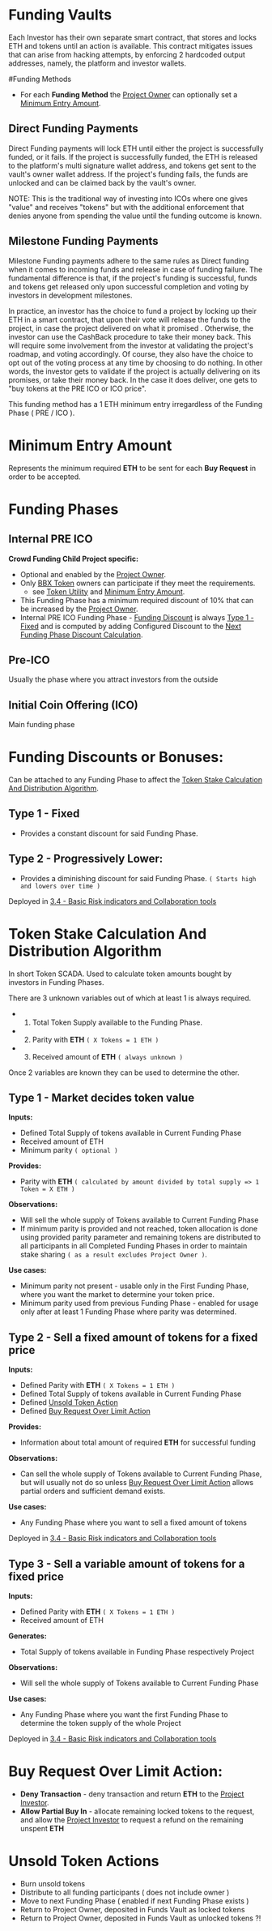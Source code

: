# Funding Vaults
Each Investor has their own separate smart contract, that stores and locks ETH and tokens until an action is available. This contract mitigates issues that can arise from hacking attempts, by enforcing 2 hardcoded output addresses, namely, the platform and investor wallets.

#Funding Methods
- For each **Funding Method** the [Project Owner](#) can optionally set a [Minimum Entry Amount](#).

## Direct Funding Payments
Direct Funding payments will lock ETH until either the project is successfully funded, or it fails. If the project is successfully funded, the ETH is released to the platform's multi signature wallet address, and tokens get sent to the vault's owner wallet address. If the project's funding fails, the funds are unlocked and can be claimed back by the vault's owner.

NOTE: This is the traditional way of investing into ICOs where one gives "value" and receives "tokens" but with the additional enforcement that denies anyone from spending the value until the funding outcome is known.

## Milestone Funding Payments
Milestone Funding payments adhere to the same rules as Direct funding when it comes to incoming funds and release in case of funding failure. The fundamental difference is that, if the project's funding is successful, funds and tokens get released only upon successful completion and voting by investors in development milestones.

In practice, an investor has the choice to fund a project by locking up their ETH in a smart contract, that upon their vote will release the funds to the project, in case the project delivered on what it promised . Otherwise, the investor can use the CashBack procedure to take their money back. This will require some involvement from the investor at validating the project's roadmap, and voting accordingly. Of course, they also have the choice to opt out of the voting process at any time by choosing to do nothing. In other words, the investor gets to validate if the project is actually delivering on its promises, or take their money back. In the case it does deliver, one gets to "buy tokens at the PRE ICO or ICO price".

This funding method has a 1 ETH minimum entry irregardless of the Funding Phase ( PRE / ICO ).

# Minimum Entry Amount
Represents the minimum required **ETH** to be sent for each **Buy Request** in order to be accepted.


# Funding Phases
## Internal PRE ICO
**Crowd Funding Child Project specific:**

- Optional and enabled by the [Project Owner](#).
- Only [BBX Token](#) owners can participate if they meet the requirements.
    - see [Token Utility](#) and [Minimum Entry Amount](#).
- This Funding Phase has a minimum required discount of 10% that can be increased by the [Project Owner](#).
- Internal PRE ICO Funding Phase - [Funding Discount](#) is always [Type 1 - Fixed](#) and is computed by adding 
Configured Discount to the [Next Funding Phase Discount Calculation](#).

## Pre-ICO 
Usually the phase where you attract investors from the outside

## Initial Coin Offering (ICO) 
Main funding phase

# Funding Discounts or Bonuses:
Can be attached to any Funding Phase to affect the [Token Stake Calculation And Distribution Algorithm]().

## Type 1 - Fixed
- Provides a constant discount for said Funding Phase.

## Type 2 - Progressively Lower:
- Provides a diminishing discount for said Funding Phase. `( Starts high and lowers over time )`

Deployed in [3.4 - Basic Risk indicators and Collaboration tools](bbt_roadmap/#34-basic-risk-indicators-and-collaboration-tools)


# Token Stake Calculation And Distribution Algorithm
In short Token SCADA. Used to calculate token amounts bought by investors in Funding Phases.

There are 3 unknown variables out of which at least 1 is always required.

- 1) Total Token Supply available to the Funding Phase.
- 2) Parity with **ETH** `( X Tokens = 1 ETH )`
- 3) Received amount of **ETH** `( always unknown )`

Once 2 variables are known they can be used to determine the other.

## Type 1 - Market decides token value
**Inputs:**

- Defined Total Supply of tokens available in Current Funding Phase
- Received amount of ETH
- Minimum parity `( optional )`

**Provides:**

- Parity with **ETH** `( calculated by amount divided by total supply => 1 Token = X ETH )`

**Observations:**

- Will sell the whole supply of Tokens available to Current Funding Phase
- If minimum parity is provided and not reached, token allocation is done using provided parity parameter and
remaining tokens are distributed to all participants in all Completed Funding Phases in order to maintain
stake sharing `( as a result excludes Project Owner )`.


**Use cases:**

- Minimum parity not present - usable only in the First Funding Phase, where you want the market to determine
your token price.
- Minimum parity used from previous Funding Phase - enabled for usage only after at least 1 Funding Phase where
parity was determined.


## Type 2 - Sell a fixed amount of tokens for a fixed price

**Inputs:**

- Defined Parity with **ETH** `( X Tokens = 1 ETH )`
- Defined Total Supply of tokens available in Current Funding Phase
- Defined [Unsold Token Action](#)
- Defined [Buy Request Over Limit Action](#)

**Provides:**

- Information about total amount of required **ETH** for successful funding

**Observations:**

- Can sell the whole supply of Tokens available to Current Funding Phase, but will usually not do so unless [Buy Request Over Limit Action](#) allows partial orders and sufficient demand exists.

**Use cases:**

- Any Funding Phase where you want to sell a fixed amount of tokens

Deployed in [3.4 - Basic Risk indicators and Collaboration tools](bbt_roadmap/#34-basic-risk-indicators-and-collaboration-tools)

## Type 3 - Sell a variable amount of tokens for a fixed price

**Inputs:**

- Defined Parity with **ETH** `( X Tokens = 1 ETH )`
- Received amount of ETH

**Generates:** 

- Total Supply of tokens available in Funding Phase respectively Project

**Observations:** 

- Will sell the whole supply of Tokens available to Current Funding Phase

**Use cases:** 

- Any Funding Phase where you want the first Funding Phase to determine the token supply of the whole Project

Deployed in [3.4 - Basic Risk indicators and Collaboration tools](bbt_roadmap/#34-basic-risk-indicators-and-collaboration-tools)

# Buy Request Over Limit Action:
- **Deny Transaction** - deny transaction and return **ETH** to the [Project Investor](#).
- **Allow Partial Buy In** - allocate remaining locked tokens to the request, and allow the [Project Investor](#) to
request a refund on the remaining unspent **ETH**

# Unsold Token Actions
- Burn unsold tokens
- Distribute to all funding participants ( does not include owner )
- Move to next Funding Phase ( enabled if next Funding Phase exists )
- Return to Project Owner, deposited in Funds Vault as locked tokens
- Return to Project Owner, deposited in Funds Vault as unlocked tokens ?!

